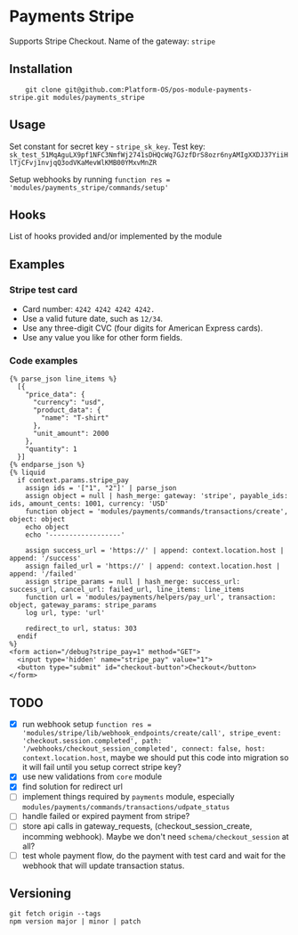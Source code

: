 # Payments Stripe

Supports Stripe Checkout. Name of the gateway: `stripe`

## Installation

        git clone git@github.com:Platform-OS/pos-module-payments-stripe.git modules/payments_stripe

## Usage

Set constant for secret key - `stripe_sk_key`. Test key: `sk_test_51MqAguLX9pf1NFC3NmfWj2741sDHQcWq7GJzfDrS8ozr6nyAMIgXXDJ37YiiHlTjCFvj1nvjqQ3odVKaMevWlKMB00YMxvMnZR`

Setup webhooks by running `function res = 'modules/payments_stripe/commands/setup'`

## Hooks

List of hooks provided and/or implemented by the module

## Examples

### Stripe test card

- Card number: `4242 4242 4242 4242.`
- Use a valid future date, such as `12/34`.
- Use any three-digit CVC (four digits for American Express cards).
- Use any value you like for other form fields.

### Code examples

``` liquid
{% parse_json line_items %}
  [{
    "price_data": {
      "currency": "usd",
      "product_data": {
        "name": "T-shirt"
      },
      "unit_amount": 2000
    },
    "quantity": 1
  }]
{% endparse_json %}
{% liquid
  if context.params.stripe_pay
    assign ids = '["1", "2"]' | parse_json
    assign object = null | hash_merge: gateway: 'stripe', payable_ids: ids, amount_cents: 1001, currency: 'USD'
    function object = 'modules/payments/commands/transactions/create', object: object
    echo object
    echo '------------------'

    assign success_url = 'https://' | append: context.location.host | append: '/success'
    assign failed_url = 'https://' | append: context.location.host | append: '/failed'
    assign stripe_params = null | hash_merge: success_url: success_url, cancel_url: failed_url, line_items: line_items
    function url = 'modules/payments/helpers/pay_url', transaction: object, gateway_params: stripe_params
    log url, type: 'url'

    redirect_to url, status: 303
  endif
%}
<form action="/debug?stripe_pay=1" method="GET">
  <input type='hidden' name="stripe_pay" value="1">
  <button type="submit" id="checkout-button">Checkout</button>
</form>
```

## TODO

- [x] run webhook setup `function res = 'modules/stripe/lib/webhook_endpoints/create/call', stripe_event: 'checkout.session.completed', path: '/webhooks/checkout_session_completed', connect: false, host: context.location.host`, maybe we should put this code into migration so it will fail until you setup correct stripe key?
- [x] use new validations from `core` module
- [x] find solution for redirect url
- [ ] implement things required by `payments` module, especially `modules/payments/commands/transactions/udpate_status`
- [ ] handle failed or expired payment from stripe?
- [ ] store api calls in gateway_requests, (checkout_session_create, incomming webhook). Maybe we don't need `schema/checkout_session` at all?
- [ ] test whole payment flow, do the payment with test card and wait for the webhook that will update transaction status.

## Versioning

```
git fetch origin --tags
npm version major | minor | patch
```

